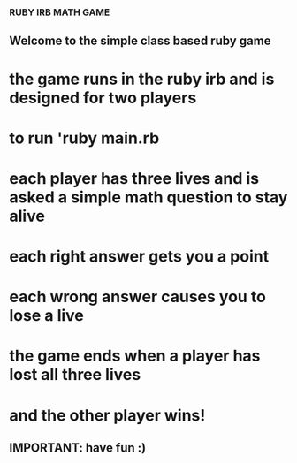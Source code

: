 ### RUBY IRB MATH GAME 

## Welcome to the simple class based ruby game 

# the game runs in the ruby irb and is designed for two players
# to run 'ruby main.rb
# each player has three lives and is asked a simple math question to stay alive 
# each right answer gets you a point 
# each wrong answer causes you to lose a live
# the game ends when a player has lost all three lives 
# and the other player wins! 

## IMPORTANT: have fun :) 